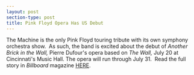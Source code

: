 ```yaml
---
layout: post
section-type: post
title: Pink Floyd Opera Has US Debut
---
```


<p>The Machine is the only Pink Floyd touring tribute with its own symphony orchestra show.&nbsp; As such, the band is excited about the debut of&nbsp;<em>Another Brick in the Wall,&nbsp;</em>Pierre Dufour's opera based on&nbsp;<em>The Wall,</em>&nbsp;July 20 at Cincinnati's Music Hall. The opera will run through&nbsp;July 31.&nbsp; Read the full story in&nbsp;<em>Billboard&nbsp;</em>magazine <a href="https://www.billboard.com/articles/columns/rock/8466465/opera-based-on-pink-floyd-album-the-wall-makes-us-debut">HERE</a>.</p>
